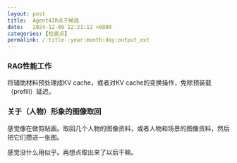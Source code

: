 ```yaml
---
layout: post
title:  Agent4IR点子候选
date:   2024-12-09 12:21:12 +0800
categories: [检查点]
permalink: /:title-:year:month:day:output_ext
---
```


### RAG性能工作

将辅助材料预处理成KV cache，或者对KV cache的变换操作，免除预装载（prefill）延迟。

### 关于（人物）形象的图像取回

感觉像在做剪贴画。取回几个人物的图像资料，或者人物和场景的图像资料，然后把它们攒进一张图。

感觉没什么用似乎。再想点取出来了以后干嘛。
